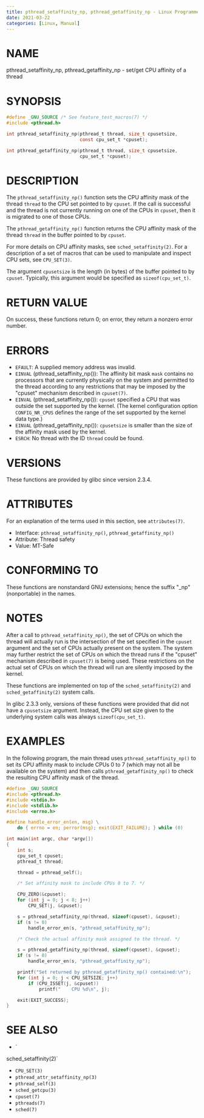 ```yaml
---
title: pthread_setaffinity_np, pthread_getaffinity_np - Linux Programmer's Manual
date: 2021-03-22
categories: [Linux, Manual]
---
```


# NAME

pthread_setaffinity_np, pthread_getaffinity_np - set/get CPU affinity of a thread

# SYNOPSIS

```c
#define _GNU_SOURCE /* See feature_test_macros(7) */
#include <pthread.h>

int pthread_setaffinity_np(pthread_t thread, size_t cpusetsize,
                           const cpu_set_t *cpuset);

int pthread_getaffinity_np(pthread_t thread, size_t cpusetsize,
                           cpu_set_t *cpuset);
```

# DESCRIPTION

The `pthread_setaffinity_np()` function sets the CPU affinity mask of the thread `thread` to the CPU set pointed to by `cpuset`. If the call is successful and the thread is not currently running on one of the CPUs in `cpuset`, then it is migrated to one of those CPUs.

The `pthread_getaffinity_np()` function returns the CPU affinity mask of the thread `thread` in the buffer pointed to by `cpuset`.

For more details on CPU affinity masks, see `sched_setaffinity(2)`. For a description of a set of macros that can be used to manipulate and inspect CPU sets, see `CPU_SET(3)`.

The argument `cpusetsize` is the length (in bytes) of the buffer pointed to by `cpuset`. Typically, this argument would be specified as `sizeof(cpu_set_t)`.

# RETURN VALUE

On success, these functions return 0; on error, they return a nonzero error number.

# ERRORS

- `EFAULT`: A supplied memory address was invalid.
- `EINVAL` (pthread_setaffinity_np()): The affinity bit mask `mask` contains no processors that are currently physically on the system and permitted to the thread according to any restrictions that may be imposed by the "cpuset" mechanism described in `cpuset(7)`.
- `EINVAL` (pthread_setaffinity_np()): `cpuset` specified a CPU that was outside the set supported by the kernel. (The kernel configuration option `CONFIG_NR_CPUS` defines the range of the set supported by the kernel data type.)
- `EINVAL` (pthread_getaffinity_np()): `cpusetsize` is smaller than the size of the affinity mask used by the kernel.
- `ESRCH`: No thread with the ID `thread` could be found.

# VERSIONS

These functions are provided by glibc since version 2.3.4.

# ATTRIBUTES

For an explanation of the terms used in this section, see `attributes(7)`.

- Interface: `pthread_setaffinity_np()`, `pthread_getaffinity_np()`
- Attribute: Thread safety
- Value: MT-Safe

# CONFORMING TO

These functions are nonstandard GNU extensions; hence the suffix "_np" (nonportable) in the names.

# NOTES

After a call to `pthread_setaffinity_np()`, the set of CPUs on which the thread will actually run is the intersection of the set specified in the `cpuset` argument and the set of CPUs actually present on the system. The system may further restrict the set of CPUs on which the thread runs if the "cpuset" mechanism described in `cpuset(7)` is being used. These restrictions on the actual set of CPUs on which the thread will run are silently imposed by the kernel.

These functions are implemented on top of the `sched_setaffinity(2)` and `sched_getaffinity(2)` system calls.

In glibc 2.3.3 only, versions of these functions were provided that did not have a `cpusetsize` argument. Instead, the CPU set size given to the underlying system calls was always `sizeof(cpu_set_t)`.

# EXAMPLES

In the following program, the main thread uses `pthread_setaffinity_np()` to set its CPU affinity mask to include CPUs 0 to 7 (which may not all be available on the system) and then calls `pthread_getaffinity_np()` to check the resulting CPU affinity mask of the thread.

```c
#define _GNU_SOURCE
#include <pthread.h>
#include <stdio.h>
#include <stdlib.h>
#include <errno.h>

#define handle_error_en(en, msg) \
    do { errno = en; perror(msg); exit(EXIT_FAILURE); } while (0)

int main(int argc, char *argv[])
{
    int s;
    cpu_set_t cpuset;
    pthread_t thread;

    thread = pthread_self();

    /* Set affinity mask to include CPUs 0 to 7. */

    CPU_ZERO(&cpuset);
    for (int j = 0; j < 8; j++)
        CPU_SET(j, &cpuset);

    s = pthread_setaffinity_np(thread, sizeof(cpuset), &cpuset);
    if (s != 0)
        handle_error_en(s, "pthread_setaffinity_np");

    /* Check the actual affinity mask assigned to the thread. */

    s = pthread_getaffinity_np(thread, sizeof(cpuset), &cpuset);
    if (s != 0)
        handle_error_en(s, "pthread_getaffinity_np");

    printf("Set returned by pthread_getaffinity_np() contained:\n");
    for (int j = 0; j < CPU_SETSIZE; j++)
        if (CPU_ISSET(j, &cpuset))
            printf("    CPU %d\n", j);

    exit(EXIT_SUCCESS);
}
```

# SEE ALSO

- `

sched_setaffinity(2)`
- `CPU_SET(3)`
- `pthread_attr_setaffinity_np(3)`
- `pthread_self(3)`
- `sched_getcpu(3)`
- `cpuset(7)`
- `pthreads(7)`
- `sched(7)`

